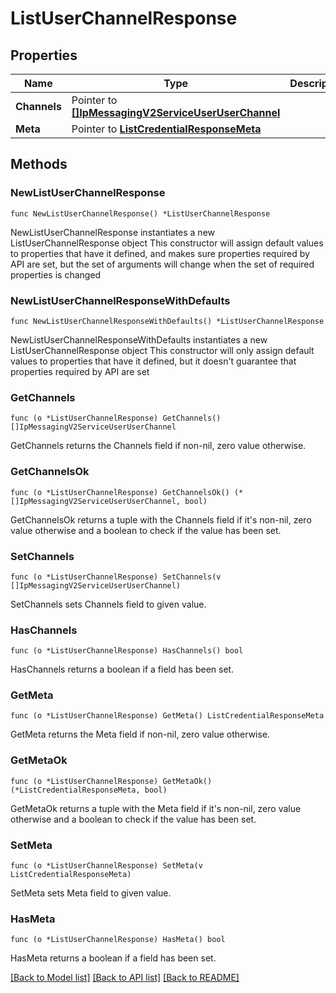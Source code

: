 # ListUserChannelResponse

## Properties

Name | Type | Description
------------ | ------------- | -------------
**Channels** | Pointer to [**[]IpMessagingV2ServiceUserUserChannel**](IpMessagingV2ServiceUserUserChannel.md) |  | [optional] 
**Meta** | Pointer to [**ListCredentialResponseMeta**](ListCredentialResponse_meta.md) |  | [optional] 

## Methods

### NewListUserChannelResponse

`func NewListUserChannelResponse() *ListUserChannelResponse`

NewListUserChannelResponse instantiates a new ListUserChannelResponse object
This constructor will assign default values to properties that have it defined,
and makes sure properties required by API are set, but the set of arguments
will change when the set of required properties is changed

### NewListUserChannelResponseWithDefaults

`func NewListUserChannelResponseWithDefaults() *ListUserChannelResponse`

NewListUserChannelResponseWithDefaults instantiates a new ListUserChannelResponse object
This constructor will only assign default values to properties that have it defined,
but it doesn't guarantee that properties required by API are set

### GetChannels

`func (o *ListUserChannelResponse) GetChannels() []IpMessagingV2ServiceUserUserChannel`

GetChannels returns the Channels field if non-nil, zero value otherwise.

### GetChannelsOk

`func (o *ListUserChannelResponse) GetChannelsOk() (*[]IpMessagingV2ServiceUserUserChannel, bool)`

GetChannelsOk returns a tuple with the Channels field if it's non-nil, zero value otherwise
and a boolean to check if the value has been set.

### SetChannels

`func (o *ListUserChannelResponse) SetChannels(v []IpMessagingV2ServiceUserUserChannel)`

SetChannels sets Channels field to given value.

### HasChannels

`func (o *ListUserChannelResponse) HasChannels() bool`

HasChannels returns a boolean if a field has been set.

### GetMeta

`func (o *ListUserChannelResponse) GetMeta() ListCredentialResponseMeta`

GetMeta returns the Meta field if non-nil, zero value otherwise.

### GetMetaOk

`func (o *ListUserChannelResponse) GetMetaOk() (*ListCredentialResponseMeta, bool)`

GetMetaOk returns a tuple with the Meta field if it's non-nil, zero value otherwise
and a boolean to check if the value has been set.

### SetMeta

`func (o *ListUserChannelResponse) SetMeta(v ListCredentialResponseMeta)`

SetMeta sets Meta field to given value.

### HasMeta

`func (o *ListUserChannelResponse) HasMeta() bool`

HasMeta returns a boolean if a field has been set.


[[Back to Model list]](../README.md#documentation-for-models) [[Back to API list]](../README.md#documentation-for-api-endpoints) [[Back to README]](../README.md)


